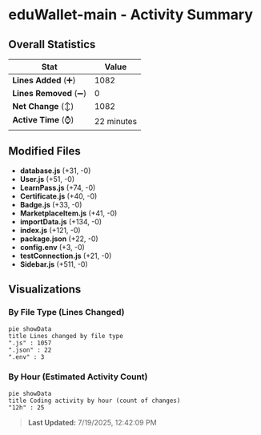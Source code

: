 # eduWallet-main - Activity Summary 

## Overall Statistics

| Stat                   | Value                                                             |
| ---------------------- | ----------------------------------------------------------------- |
| **Lines Added** (➕)   | 1082                                          |
| **Lines Removed** (➖) | 0                                        |
| **Net Change** (↕)    | 1082                |
| **Active Time** (⌚)   | 22 minutes |


## Modified Files
- **database.js** (+31, -0)
- **User.js** (+51, -0)
- **LearnPass.js** (+74, -0)
- **Certificate.js** (+40, -0)
- **Badge.js** (+33, -0)
- **MarketplaceItem.js** (+41, -0)
- **importData.js** (+134, -0)
- **index.js** (+121, -0)
- **package.json** (+22, -0)
- **config.env** (+3, -0)
- **testConnection.js** (+21, -0)
- **Sidebar.js** (+511, -0)

## Visualizations

### By File Type (Lines Changed)

```mermaid
pie showData
title Lines changed by file type
".js" : 1057
".json" : 22
".env" : 3
```

### By Hour (Estimated Activity Count)

```mermaid
pie showData
title Coding activity by hour (count of changes)
"12h" : 25
```


> **Last Updated:** 7/19/2025, 12:42:09 PM